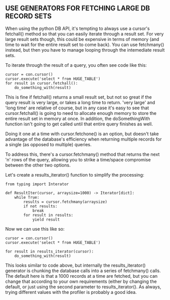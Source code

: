 ## USE GENERATORS FOR FETCHING LARGE DB RECORD SETS

When using the python DB API, it's tempting to always use a cursor's fetchall() method so that you can easily iterate through a result set.
For very large result sets though, this could be expensive in terms of memory (and time to wait for the entire result set to come back).
You can use fetchmany() instead, but then you have to manage looping through the intemediate result sets.

To iterate through the result of a query, you often see code like this:

```
cursor = con.cursor()
cursor.execute('select * from HUGE_TABLE')
for result in cursor.fetchall():
    do_something_with(result)
```

This is fine if fetchall() returns a small result set, but not so great if the query result is very large, or takes a long time to return.
'very large' and 'long time' are relative of course, but in any case it's easy to see that cursor.fetchall() is going to need to allocate
enough memory to store the entire result set in memory at once. In addition, the doSomethingWith function isn't going to get called until
that entire query finishes as well.

Doing it one at a time with cursor.fetchone() is an option, but doesn't take advantage of the database's efficiency when returning multiple
records for a single (as opposed to multiple) queries.

To address this, there's a cursor.fetchmany() method that returns the next 'n' rows of the query, allowing you to strike a time/space compromise
between the other two options.

Let's create a results_iterator() function to simplify the processing:
```
from typing import Interator

def ResultIter(cursor, arraysize=1000) -> Iterator[dict]:
    while True:
        results = cursor.fetchmany(arraysize)
        if not results:
            break
        for result in results:
            yield result
```

Now we can use this like so:
```
cursor = con.cursor()
cursor.execute('select * from HUGE_TABLE')

for result in results_iterator(cursor):
    do_something_with(result)
```

This looks similar to code above, but internally the results_iterator() generator is chunking the database calls into a series of fetchmany() calls.
The default here is that a 1000 records at a time are fetched, but you can change that according to your own requirements (either by changing the
default, or just using the second parameter to results_iterator(). As always, trying different values with the profiler is probably a good idea.
